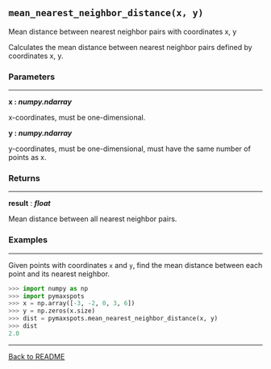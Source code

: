 ## `mean_nearest_neighbor_distance(x, y)`

Mean distance between nearest neighbor pairs with coordinates x, y

Calculates the mean distance between nearest neighbor pairs defined by
coordinates x, y.

### Parameters
----------
**x : _numpy.ndarray_**

x-coordinates, must be one-dimensional.

**y : _numpy.ndarray_**

y-coordinates, must be one-dimensional, must have the same number of
points as x.

### Returns
----------
**result** : **_float_**

Mean distance between all nearest neighbor pairs.

### Examples
----------

Given points with coordinates `x` and `y`, find the mean distance between
each point and its nearest neighbor.

```python
>>> import numpy as np
>>> import pymaxspots
>>> x = np.array([-3, -2, 0, 3, 6])
>>> y = np.zeros(x.size)
>>> dist = pymaxspots.mean_nearest_neighbor_distance(x, y)
>>> dist
2.0
```

----------
[Back to README](../README.md)

